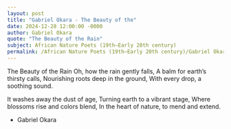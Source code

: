 ```yaml
---
layout: post
title: "Gabriel Okara - The Beauty of the"
date: 2024-12-28 12:00:00 -0000
author: Gabriel Okara
quote: "The Beauty of the Rain"
subject: African Nature Poets (19th–Early 20th century)
permalink: /African Nature Poets (19th–Early 20th century)/Gabriel Okara/Gabriel Okara - The Beauty of the
---
```


The Beauty of the Rain
Oh, how the rain gently falls,
A balm for earth’s thirsty calls,
Nourishing roots deep in the ground,
With every drop, a soothing sound.

It washes away the dust of age,
Turning earth to a vibrant stage,
Where blossoms rise and colors blend,
In the heart of nature, to mend and extend.

- Gabriel Okara
